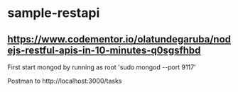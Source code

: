 # sample-restapi

## https://www.codementor.io/olatundegaruba/nodejs-restful-apis-in-10-minutes-q0sgsfhbd

First start mongod by running as root 'sudo mongod --port 9117'

Postman to http://localhost:3000/tasks
